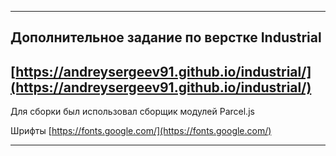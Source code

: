 ------
## Дополнительное задание по верстке Industrial 
## [https://andreysergeev91.github.io/industrial/](https://andreysergeev91.github.io/industrial/)

Для сборки был использовал сборщик модулей Parcel.js

Шрифты [https://fonts.google.com/](https://fonts.google.com/)
___________
